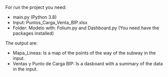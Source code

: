 For run the project you need:

* main.py (Python 3.8)
* Input: Puntos_Carga_Venta_BIP.xlsx
* Folder: Modelo with: Folium.py and Dashboard.py (You need have the packages installed)

The output are:
* Mapa_Lineas: Is a map of the points of the way of the subway in the input.
* Ventas y Punto de Carga BIP: Is a dasboard with a summary of the data in the input.
